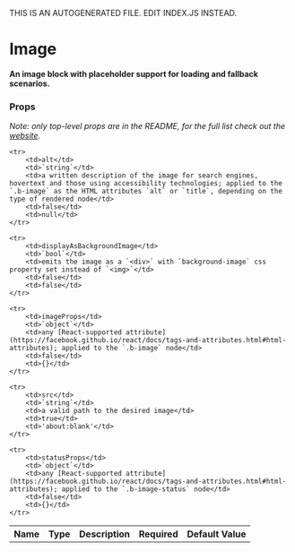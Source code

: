 THIS IS AN AUTOGENERATED FILE. EDIT INDEX.JS INSTEAD.

# Image
__An image block with placeholder support for loading and fallback scenarios.__

### Props

_Note: only top-level props are in the README, for the full list check out the [website](http://boundless.js.org/Image#props)._

<table>
    <tr>
        <th>Name</th>
        <th>Type</th>
        <th>Description</th>
        <th>Required</th>
        <th>Default Value</th>
    </tr>
    
    <tr>
        <td>alt</td>
        <td>`string`</td>
        <td>a written description of the image for search engines, hovertext and those using accessibility technologies; applied to the `.b-image` as the HTML attributes `alt` or `title`, depending on the type of rendered node</td>
        <td>false</td>
        <td>null</td>
    </tr>
    
    <tr>
        <td>displayAsBackgroundImage</td>
        <td>`bool`</td>
        <td>emits the image as a `<div>` with `background-image` css property set instead of `<img>`</td>
        <td>false</td>
        <td>false</td>
    </tr>
    
    <tr>
        <td>imageProps</td>
        <td>`object`</td>
        <td>any [React-supported attribute](https://facebook.github.io/react/docs/tags-and-attributes.html#html-attributes); applied to the `.b-image` node</td>
        <td>false</td>
        <td>{}</td>
    </tr>
    
    <tr>
        <td>src</td>
        <td>`string`</td>
        <td>a valid path to the desired image</td>
        <td>true</td>
        <td>'about:blank'</td>
    </tr>
    
    <tr>
        <td>statusProps</td>
        <td>`object`</td>
        <td>any [React-supported attribute](https://facebook.github.io/react/docs/tags-and-attributes.html#html-attributes); applied to the `.b-image-status` node</td>
        <td>false</td>
        <td>{}</td>
    </tr>
    
</table>